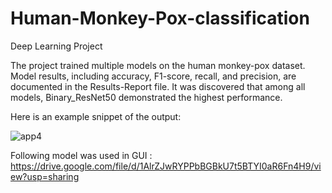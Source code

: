 # Human-Monkey-Pox-classification
Deep Learning Project

The project trained multiple models on the human monkey-pox dataset. Model results, including accuracy, F1-score, recall, and precision, are documented in the Results-Report file. It was discovered that among all models, Binary_ResNet50 demonstrated the highest performance.



Here is an example snippet of the output:


![app4](https://github.com/Divarshana-Saxena/Human-Monkey-Pox-classification-/assets/140905073/54a2b245-6cae-4e29-ad54-6d6ab94da027)



Following model was used in GUI : https://drive.google.com/file/d/1AlrZJwRYPPbBGBkU7t5BTYI0aR6Fn4H9/view?usp=sharing
